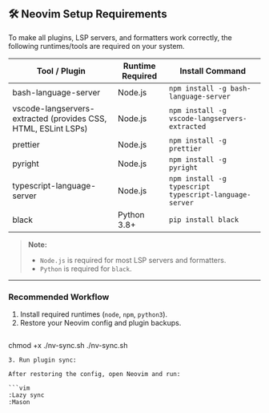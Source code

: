 ## 🛠 Neovim Setup Requirements

To make all plugins, LSP servers, and formatters work correctly, the following runtimes/tools are required on your system.

| Tool / Plugin | Runtime Required | Install Command |
|---------------|-----------------|----------------|
| bash-language-server | Node.js | `npm install -g bash-language-server` |
| vscode-langservers-extracted (provides CSS, HTML, ESLint LSPs) | Node.js | `npm install -g vscode-langservers-extracted` |
| prettier | Node.js | `npm install -g prettier` |
| pyright | Node.js | `npm install -g pyright` |
| typescript-language-server | Node.js | `npm install -g typescript typescript-language-server` |
| black | Python 3.8+ | `pip install black` |
 

> **Note:**  
> - `Node.js` is required for most LSP servers and formatters.  
> - `Python` is required for `black`.  

---

### Recommended Workflow

1. Install required runtimes (`node`, `npm`, `python3`).  
2. Restore your Neovim config and plugin backups.
   ```
chmod +x ./nv-sync.sh
./nv-sync.sh
   ```
3. Run plugin sync:  

After restoring the config, open Neovim and run:

```vim
:Lazy sync
:Mason



